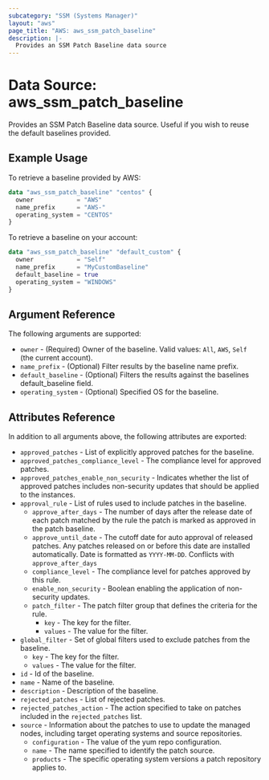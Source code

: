 ```yaml
---
subcategory: "SSM (Systems Manager)"
layout: "aws"
page_title: "AWS: aws_ssm_patch_baseline"
description: |-
  Provides an SSM Patch Baseline data source
---
```


# Data Source: aws_ssm_patch_baseline

Provides an SSM Patch Baseline data source. Useful if you wish to reuse the default baselines provided.

## Example Usage

To retrieve a baseline provided by AWS:

```terraform
data "aws_ssm_patch_baseline" "centos" {
  owner            = "AWS"
  name_prefix      = "AWS-"
  operating_system = "CENTOS"
}
```

To retrieve a baseline on your account:

```terraform
data "aws_ssm_patch_baseline" "default_custom" {
  owner            = "Self"
  name_prefix      = "MyCustomBaseline"
  default_baseline = true
  operating_system = "WINDOWS"
}
```

## Argument Reference

The following arguments are supported:

* `owner` - (Required) Owner of the baseline. Valid values: `All`, `AWS`, `Self` (the current account).
* `name_prefix` - (Optional) Filter results by the baseline name prefix.
* `default_baseline` - (Optional) Filters the results against the baselines default_baseline field.
* `operating_system` - (Optional) Specified OS for the baseline.

## Attributes Reference

In addition to all arguments above, the following attributes are exported:

* `approved_patches` - List of explicitly approved patches for the baseline.
* `approved_patches_compliance_level` - The compliance level for approved patches.
* `approved_patches_enable_non_security` - Indicates whether the list of approved patches includes non-security updates that should be applied to the instances.
* `approval_rule` - List of rules used to include patches in the baseline.
    * `approve_after_days` - The number of days after the release date of each patch matched by the rule the patch is marked as approved in the patch baseline.
    * `approve_until_date` - The cutoff date for auto approval of released patches. Any patches released on or before this date are installed automatically. Date is formatted as `YYYY-MM-DD`. Conflicts with `approve_after_days`
    * `compliance_level` - The compliance level for patches approved by this rule.
    * `enable_non_security` - Boolean enabling the application of non-security updates.
    * `patch_filter` - The patch filter group that defines the criteria for the rule.
        * `key` - The key for the filter.
        * `values` - The value for the filter.
* `global_filter` - Set of global filters used to exclude patches from the baseline.
    * `key` - The key for the filter.
    * `values` - The value for the filter.
* `id` - Id of the baseline.
* `name` - Name of the baseline.
* `description` - Description of the baseline.
* `rejected_patches` - List of rejected patches.
* `rejected_patches_action` - The action specified to take on patches included in the `rejected_patches` list.
* `source` - Information about the patches to use to update the managed nodes, including target operating systems and source repositories.
    * `configuration` - The value of the yum repo configuration.
    * `name` - The name specified to identify the patch source.
    * `products` - The specific operating system versions a patch repository applies to.
